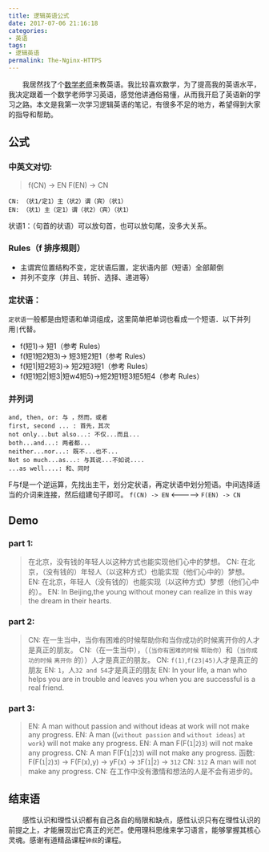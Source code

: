 ```yaml
---
title: 逻辑英语公式
date: 2017-07-06 21:16:18
categories:
- 英语
tags:
- 逻辑英语
permalink: The-Nginx-HTTPS
---
```

　　我居然找了个[数学老师](http://weibo.com/u/6108040374)来教英语。我比较喜欢数学，为了提高我的英语水平，我决定跟着一个数学老师学习英语，感觉他讲通俗易懂，从而我开启了英语新的学习之路。本文是我第一次学习逻辑英语的笔记，有很多不足的地方，希望得到大家的指导和帮助。
　　
<!-- more -->

## 公式

### 中英文对切:

> f(CN) -> EN
> F(EN) -> CN

```
CN: （状1/定1）主（状2）谓（宾）（状1）
EN: （状1）主（定1）谓（状2）（宾）（状1）
```

状语1：（句首的状语）可以放句首，也可以放句尾，没多大关系。

### Rules（f 排序规则）

- 主谓宾位置结构不变，定状语后置，定状语内部（短语）全部颠倒
- 并列不变序（并且、转折、选择、递进等）

### 定状语：

`定状语`一般都是由短语和单词组成，这里简单把单词也看成一个短语．以下并列用`|`代替。
- f(短1)-> 短1（参考 Rules）
- f(短1短2短3)-> 短3短2短1（参考 Rules）
- f(短1|短2短3)-> 短2短3短1（参考 Rules）
- f(短1短2|短3|短w4短5)->短2短1短3短5短4（参考 Rules）

### 并列词

```
and, then, or: 与 ，然而，或者
first, second ... : 首先，其次
not only...but also...: 不仅...而且...
both...and...: 两者都...
neither...nor...: 既不...也不...
Not so much...as...: 与其说...不如说....
...as well....: 和、同时
```

F与f是一个逆运算，先找出主干，划分定状语，再定状语中划分短语。中间选择适当的介词来连接，然后组建句子即可。
`f(CN) -> EN`  <-----> `F(EN) -> CN`


## Demo

### part 1:

> 在北京，没有钱的年轻人以这种方式也能实现他们心中的梦想。
> CN: 在北京，（没有钱的）年轻人（以这种方式）也能实现（他们心中的）梦想。
> EN: 在北京，年轻人（没有钱的）也能实现（以这种方式）梦想（他们心中的）。
> EN: In Beijing,the young without money can realize in this way the dream in their hearts.

### part 2:

> CN: 在一生当中，当你有困难的时候帮助你和当你成功的时候离开你的人才是真正的朋友。
> CN:（在一生当中），（（`当你有困难的时候` `帮助你`）和（`当你成功的时候` `离开你` 的））人才是真正的朋友。
> CN: `f(1)`,`f(23|45)`人才是真正的朋友
> EN: `1`，人`32 and 54`才是真正的朋友
> EN: In your life, a man who helps you are in trouble and leaves you when you are successful is a real friend.

### part 3:

> EN: A man without passion and without ideas at work will not make any progress.
> EN: A man ((`without passion` and `without ideas`) `at work`) will not make any progress.
> EN: A man F(F(`1`|`2`)`3`) will not make any progress.
> CN: A man F(F(`1`|`2`)`3`) will not make any progress.
> 函数: F(F(`1`|`2`)`3`) -> F(F(x),y) -> yF(x) -> `3`F(`1`|`2`) -> `312`
> CN: `312` A man will not make any progress.
> CN: 在工作中没有激情和想法的人是不会有进步的。


## 结束语

　　感性认识和理性认识都有自己各自的局限和缺点，感性认识只有在理性认识的前提之上，才能展现出它真正的光芒。使用理科思维来学习语言，能够掌握其核心灵魂。感谢有道精品课程`钟叔`的课程。


